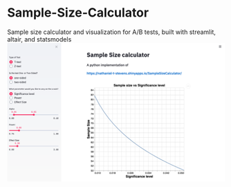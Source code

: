 # Sample-Size-Calculator
Sample size calculator and visualization for A/B tests, built with streamlit, altair, and statsmodels
<br>
![streamlit](https://github.com/zs-barnes/Sample-Size-Calculator/blob/master/sample_size_calculator.png?raw=true)
